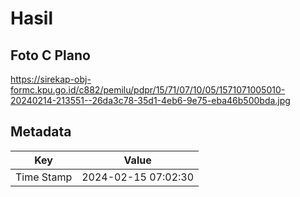 # Hasil

## Foto C Plano

https://sirekap-obj-formc.kpu.go.id/c882/pemilu/pdpr/15/71/07/10/05/1571071005010-20240214-213551--26da3c78-35d1-4eb6-9e75-eba46b500bda.jpg


## Metadata

| Key        | Value               |
| ---------- | ------------------- |
| Time Stamp | 2024-02-15 07:02:30 |



